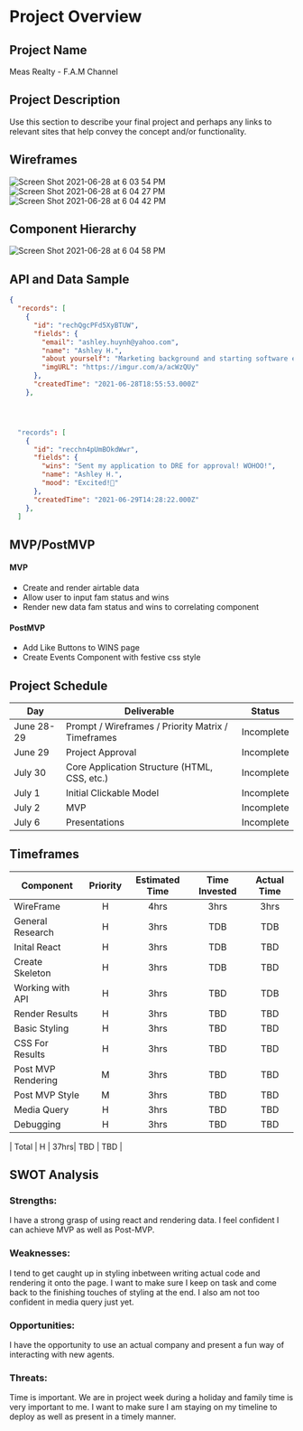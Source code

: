 <!-- CODENAME: BANANA -->

# Project Overview

## Project Name

Meas Realty - F.A.M Channel

## Project Description

Use this section to describe your final project and perhaps any links to relevant sites that help convey the concept and/or functionality.

## Wireframes

![Screen Shot 2021-06-28 at 6 03 54 PM](https://user-images.githubusercontent.com/83625775/123721722-c681d680-d83b-11eb-95ed-903efdf3b15a.png)
![Screen Shot 2021-06-28 at 6 04 27 PM](https://user-images.githubusercontent.com/83625775/123721756-d4375c00-d83b-11eb-9a04-9e7d14ed5909.png)
![Screen Shot 2021-06-28 at 6 04 42 PM](https://user-images.githubusercontent.com/83625775/123721762-d699b600-d83b-11eb-9031-b242722997db.png)

## Component Hierarchy

![Screen Shot 2021-06-28 at 6 04 58 PM](https://user-images.githubusercontent.com/83625775/123721779-e1544b00-d83b-11eb-915c-c2cab3736a3f.png)

## API and Data Sample

```json
{
  "records": [
    {
      "id": "rechQgcPFd5XyBTUW",
      "fields": {
        "email": "ashley.huynh@yahoo.com",
        "name": "Ashley H.",
        "about yourself": "Marketing background and starting software engineering. I am excited to start this journey with Meas Realty and become a real estate agent",
        "imgURL": "https://imgur.com/a/acWzQUy"
      },
      "createdTime": "2021-06-28T18:55:53.000Z"
    },




  "records": [
    {
      "id": "recchn4pUmBOkdWwr",
      "fields": {
        "wins": "Sent my application to DRE for approval! WOHOO!",
        "name": "Ashley H.",
        "mood": "Excited!🥳"
      },
      "createdTime": "2021-06-29T14:28:22.000Z"
    },
  ]

```

## MVP/PostMVP

#### MVP

- Create and render airtable data
- Allow user to input fam status and wins
- Render new data fam status and wins to correlating component

#### PostMVP

- Add Like Buttons to WINS page
- Create Events Component with festive css style

## Project Schedule

| Day        | Deliverable                                        | Status     |
| ---------- | -------------------------------------------------- | ---------- |
| June 28-29 | Prompt / Wireframes / Priority Matrix / Timeframes | Incomplete |
| June 29    | Project Approval                                   | Incomplete |
| July 30    | Core Application Structure (HTML, CSS, etc.)       | Incomplete |
| July 1     | Initial Clickable Model                            | Incomplete |
| July 2     | MVP                                                | Incomplete |
| July 6     | Presentations                                      | Incomplete |

## Timeframes

| Component          | Priority | Estimated Time | Time Invested | Actual Time |
| ------------------ | :------: | :------------: | :-----------: | :---------: |
| WireFrame          |    H     |      4hrs      |     3hrs      |    3hrs     |
| General Research   |    H     |      3hrs      |      TDB      |     TDB     |
| Inital React       |    H     |      3hrs      |      TDB      |     TBD     |
| Create Skeleton    |    H     |      3hrs      |      TDB      |     TBD     |
| Working with API   |    H     |      3hrs      |      TBD      |     TDB     |
| Render Results     |    H     |      3hrs      |      TBD      |     TBD     |
| Basic Styling      |    H     |      3hrs      |      TBD      |     TBD     |
| CSS For Results    |    H     |      3hrs      |      TBD      |     TBD     |
| Post MVP Rendering |    M     |      3hrs      |      TBD      |     TBD     |
| Post MVP Style     |    M     |      3hrs      |      TBD      |     TBD     |
| Media Query        |    H     |      3hrs      |      TBD      |     TBD     |
| Debugging          |    H     |      3hrs      |      TBD      |     TBD     |

| Total | H | 37hrs| TBD | TBD |

## SWOT Analysis

### Strengths:

I have a strong grasp of using react and rendering data. I feel confident I can achieve MVP as well as Post-MVP.

### Weaknesses:

I tend to get caught up in styling inbetween writing actual code and rendering it onto the page. I want to make sure I keep on task and come back to the finishing touches of styling at the end.
I also am not too confident in media query just yet.

### Opportunities:

I have the opportunity to use an actual company and present a fun way of interacting with new agents.

### Threats:

Time is important. We are in project week during a holiday and family time is very important to me. I want to make sure I am staying on my timeline to deploy as well as present in a timely manner.
